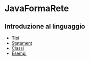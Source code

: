 # JavaFormaRete

## Introduzione al linguaggio


 - [Tipi](https://github.com/Damen89/JavaFormaRete/tree/main/LezioniTipi/src/lezione1_tipi)
 - [Statement](https://github.com/Damen89/JavaFormaRete/tree/main/LezioniTipi/src/lezione2_statement)
 - [Classi](https://github.com/Damen89/JavaFormaRete/tree/main/LezioniTipi/src/lezione1_classi)
 - [Esempi](https://github.com/Damen89/JavaFormaRete/tree/main/LezioniTipi/src/esempi)

